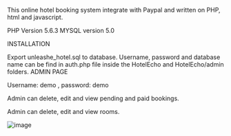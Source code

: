This online hotel booking system integrate with Paypal and written on PHP, html and javascript.

PHP Version 5.6.3 MYSQL version 5.0

INSTALLATION

Export unleashe_hotel.sql to database.
Username, password and database name can be find in auth.php file inside the HotelEcho and HotelEcho/admin folders.
ADMIN PAGE

Username: demo , password: demo

Admin can delete, edit and view pending and paid bookings.

Admin can delete, edit and view rooms.

![image](https://github.com/amacleod1417/Hotel__Echo/assets/155204136/fb23f6c2-2317-4423-adcf-eecdec1053d9)
